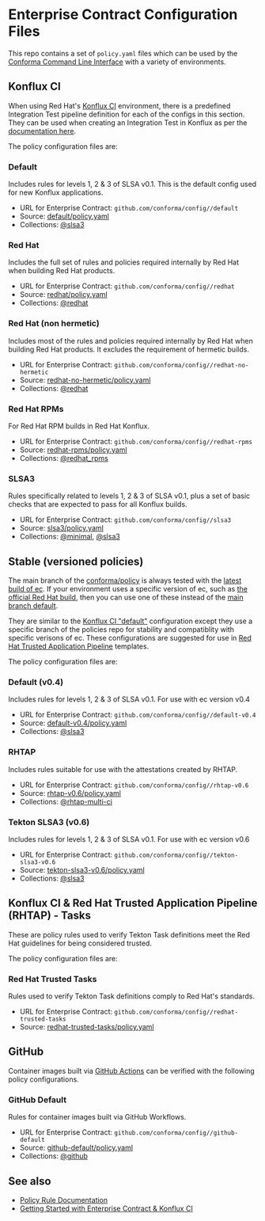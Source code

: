 # Enterprise Contract Configuration Files

This repo contains a set of `policy.yaml` files which can be used by the [Conforma
Command Line Interface](https://github.com/conforma/cli) with a variety of
environments.

## Konflux CI

When using Red Hat's [Konflux CI](https://github.com/konflux-ci/)
environment, there is a predefined Integration Test pipeline definition for each of the configs in
this section. They can be used when creating an Integration Test in Konflux as per the [documentation
here](https://konflux-ci.dev/docs/advanced-how-tos/managing-compliance-with-ec/).

The policy configuration files are:

### Default

Includes rules for levels 1, 2 & 3 of SLSA v0.1. This is the default config used for new Konflux applications.

* URL for Enterprise Contract: `github.com/conforma/config//default`
* Source: [default/policy.yaml](https://github.com/conforma/config/blob/main/default/policy.yaml)
* Collections: [@slsa3](https://conforma.dev/docs/policy/release_policy.html#slsa3)

### Red Hat

Includes the full set of rules and policies required internally by Red Hat when building Red Hat products.

* URL for Enterprise Contract: `github.com/conforma/config//redhat`
* Source: [redhat/policy.yaml](https://github.com/conforma/config/blob/main/redhat/policy.yaml)
* Collections: [@redhat](https://conforma.dev/docs/policy/release_policy.html#redhat)

### Red Hat (non hermetic)

Includes most of the rules and policies required internally by Red Hat when building Red Hat products. It excludes the requirement of hermetic builds.

* URL for Enterprise Contract: `github.com/conforma/config//redhat-no-hermetic`
* Source: [redhat-no-hermetic/policy.yaml](https://github.com/conforma/config/blob/main/redhat-no-hermetic/policy.yaml)
* Collections: [@redhat](https://conforma.dev/docs/policy/release_policy.html#redhat)

### Red Hat RPMs

For Red Hat RPM builds in Red Hat Konflux.

* URL for Enterprise Contract: `github.com/conforma/config//redhat-rpms`
* Source: [redhat-rpms/policy.yaml](https://github.com/conforma/config/blob/main/redhat-rpms/policy.yaml)
* Collections: [@redhat_rpms](https://conforma.dev/docs/policy/release_policy.html#redhat_rpms)

### SLSA3

Rules specifically related to levels 1, 2 & 3 of SLSA v0.1, plus a set of basic checks that are expected to pass for all Konflux builds.

* URL for Enterprise Contract: `github.com/conforma/config//slsa3`
* Source: [slsa3/policy.yaml](https://github.com/conforma/config/blob/main/slsa3/policy.yaml)
* Collections: [@minimal](https://conforma.dev/docs/policy/release_policy.html#minimal), [@slsa3](https://conforma.dev/docs/policy/release_policy.html#slsa3)


## Stable (versioned policies)

The main branch of the [conforma/policy](https://github.com/conforma/policy)
is always tested with the [latest build of ec](https://github.com/conforma/cli/releases). If
your environment uses a specific version of ec, such as
[the official Red Hat build](https://catalog.redhat.com/software/containers/rhtas/ec-rhel9/65f1f9dcfc649a18c6075de5),
then you can use one of these instead of the
[main branch default](https://github.com/conforma/config?tab=readme-ov-file#default).

They are similar to the [Konflux CI "default"](#default) configuration except they use a specific branch
of the policies repo for stability and compatiblity with specific verisons of ec. These configurations are
suggested for use in [Red Hat Trusted Application Pipeline](https://developers.redhat.com/products/trusted-application-pipeline/overview) templates.

The policy configuration files are:

### Default (v0.4)

Includes rules for levels 1, 2 & 3 of SLSA v0.1. For use with ec version v0.4

* URL for Enterprise Contract: `github.com/conforma/config//default-v0.4`
* Source: [default-v0.4/policy.yaml](https://github.com/conforma/config/blob/main/default-v0.4/policy.yaml)
* Collections: [@slsa3](https://conforma.dev/docs/policy/release_policy.html#slsa3)

### RHTAP

Includes rules suitable for use with the attestations created by RHTAP.

* URL for Enterprise Contract: `github.com/conforma/config//rhtap-v0.6`
* Source: [rhtap-v0.6/policy.yaml](https://github.com/conforma/config/blob/main/rhtap-v0.6/policy.yaml)
* Collections: [@rhtap-multi-ci](https://conforma.dev/docs/policy/release_policy.html#rhtap-multi-ci)

### Tekton SLSA3 (v0.6)

Includes rules for levels 1, 2 & 3 of SLSA v0.1. For use with ec version v0.6

* URL for Enterprise Contract: `github.com/conforma/config//tekton-slsa3-v0.6`
* Source: [tekton-slsa3-v0.6/policy.yaml](https://github.com/conforma/config/blob/main/tekton-slsa3-v0.6/policy.yaml)
* Collections: [@slsa3](https://conforma.dev/docs/policy/release_policy.html#slsa3)


## Konflux CI & Red Hat Trusted Application Pipeline (RHTAP) - Tasks

These are policy rules used to verify Tekton Task definitions meet the Red Hat guidelines for being
considered trusted.

The policy configuration files are:

### Red Hat Trusted Tasks

Rules used to verify Tekton Task definitions comply to Red Hat's standards.

* URL for Enterprise Contract: `github.com/conforma/config//redhat-trusted-tasks`
* Source: [redhat-trusted-tasks/policy.yaml](https://github.com/conforma/config/blob/main/redhat-trusted-tasks/policy.yaml)


## GitHub

Container images built via [GitHub Actions](https://docs.github.com/actions) can be verified with
the following policy configurations.

### GitHub Default

Rules for container images built via GitHub Workflows.

* URL for Enterprise Contract: `github.com/conforma/config//github-default`
* Source: [github-default/policy.yaml](https://github.com/conforma/config/blob/main/github-default/policy.yaml)
* Collections: [@github](https://conforma.dev/docs/policy/release_policy.html#github)

## See also

* [Policy Rule Documentation](https://conforma.dev/docs/policy/release_policy.html)
* [Getting Started with Enterprise Contract &amp; Konflux CI](https://conforma.dev/docs/user-guide/getting-started.html)
